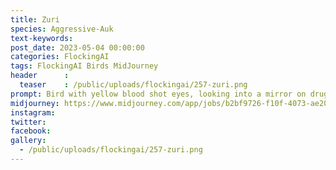 ```yaml
---
title: Zuri
species: Aggressive-Auk
text-keywords: 
post_date: 2023-05-04 00:00:00
categories: FlockingAI
tags: FlockingAI Birds MidJourney 
header      :
  teaser    : /public/uploads/flockingai/257-zuri.png
prompt: Bird with yellow blood shot eyes, looking into a mirror on drugs, scared, fear and loathing, gonzo, manga, artistic creative
midjourney: https://www.midjourney.com/app/jobs/b2bf9726-f10f-4073-ae20-292bfe99e3f7
instagram: 
twitter: 
facebook: 
gallery: 
  - /public/uploads/flockingai/257-zuri.png
---
```


